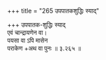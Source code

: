 +++
title = "265 उपपातकशुद्धिः स्याद्"

+++
उपपातक-शुद्धिः स्याद्  
एवं चान्द्रायणेन वा।  
पयसा वा ऽपि मासेन  
पराकेण +अथ वा पुनः  ॥ ३.२६५ ॥